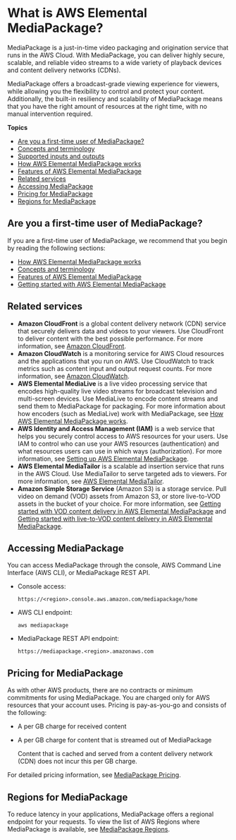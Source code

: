 # What is AWS Elemental MediaPackage?<a name="what-is"></a>

MediaPackage is a just\-in\-time video packaging and origination service that runs in the AWS Cloud\. With MediaPackage, you can deliver highly secure, scalable, and reliable video streams to a wide variety of playback devices and content delivery networks \(CDNs\)\. 

MediaPackage offers a broadcast\-grade viewing experience for viewers, while allowing you the flexibility to control and protect your content\. Additionally, the built\-in resiliency and scalability of MediaPackage means that you have the right amount of resources at the right time, with no manual intervention required\.

**Topics**
+ [Are you a first\-time user of MediaPackage?](#first-time-user)
+ [Concepts and terminology](what-is-terms.md)
+ [Supported inputs and outputs](supported-inputs.md)
+ [How AWS Elemental MediaPackage works](what-is-flow.md)
+ [Features of AWS Elemental MediaPackage](what-is-features.md)
+ [Related services](#related-services)
+ [Accessing MediaPackage](#accessing-emp)
+ [Pricing for MediaPackage](#pricing-for-emp)
+ [Regions for MediaPackage](#regions-and-endpoints)

## Are you a first\-time user of MediaPackage?<a name="first-time-user"></a>

If you are a first\-time user of MediaPackage, we recommend that you begin by reading the following sections:
+ [How AWS Elemental MediaPackage works](what-is-flow.md)
+ [Concepts and terminology](what-is-terms.md)
+ [Features of AWS Elemental MediaPackage](what-is-features.md)
+ [Getting started with AWS Elemental MediaPackage](getting-started.md)

## Related services<a name="related-services"></a>
+ **Amazon CloudFront** is a global content delivery network \(CDN\) service that securely delivers data and videos to your viewers\. Use CloudFront to deliver content with the best possible performance\. For more information, see [Amazon CloudFront](https://aws.amazon.com/cloudfront/)\.
+ **Amazon CloudWatch** is a monitoring service for AWS Cloud resources and the applications that you run on AWS\. Use CloudWatch to track metrics such as content input and output request counts\. For more information, see [Amazon CloudWatch](https://aws.amazon.com/cloudwatch/)\.
+ **AWS Elemental MediaLive** is a live video processing service that encodes high\-quality live video streams for broadcast television and multi\-screen devices\. Use MediaLive to encode content streams and send them to MediaPackage for packaging\. For more information about how encoders \(such as MediaLive\) work with MediaPackage, see [How AWS Elemental MediaPackage works](what-is-flow.md)\.
+ **AWS Identity and Access Management \(IAM\)** is a web service that helps you securely control access to AWS resources for your users\. Use IAM to control who can use your AWS resources \(authentication\) and what resources users can use in which ways \(authorization\)\. For more information, see [Setting up AWS Elemental MediaPackage](setting-up.md)\.
+ **AWS Elemental MediaTailor** is a scalable ad insertion service that runs in the AWS Cloud\. Use MediaTailor to serve targeted ads to viewers\. For more information, see [AWS Elemental MediaTailor](https://aws.amazon.com/mediatailor/)\.
+ **Amazon Simple Storage Service** \(Amazon S3\) is a storage service\. Pull video on demand \(VOD\) assets from Amazon S3, or store live\-to\-VOD assets in the bucket of your choice\. For more information, see [Getting started with VOD content delivery in AWS Elemental MediaPackage](getting-started-vod.md) and [Getting started with live\-to\-VOD content delivery in AWS Elemental MediaPackage](getting-started-ltov.md)\.

## Accessing MediaPackage<a name="accessing-emp"></a>

You can access MediaPackage through the console, AWS Command Line Interface \(AWS CLI\), or MediaPackage REST API\. 
+ Console access: 

  ```
  https://<region>.console.aws.amazon.com/mediapackage/home
  ```
+ AWS CLI endpoint: 

  ```
  aws mediapackage
  ```
+ MediaPackage REST API endpoint: 

  ```
  https://mediapackage.<region>.amazonaws.com 
  ```

## Pricing for MediaPackage<a name="pricing-for-emp"></a>

As with other AWS products, there are no contracts or minimum commitments for using MediaPackage\. You are charged only for AWS resources that your account uses\. Pricing is pay\-as\-you\-go and consists of the following:
+ A per GB charge for received content
+ A per GB charge for content that is streamed out of MediaPackage

  Content that is cached and served from a content delivery network \(CDN\) does not incur this per GB charge\.

For detailed pricing information, see [MediaPackage Pricing](https://aws.amazon.com/mediapackage/pricing/)\.

## Regions for MediaPackage<a name="regions-and-endpoints"></a>

To reduce latency in your applications, MediaPackage offers a regional endpoint for your requests\. To view the list of AWS Regions where MediaPackage is available, see [MediaPackage Regions](https://docs.aws.amazon.com/general/latest/gr/rande.html#mediapackage_region)\.